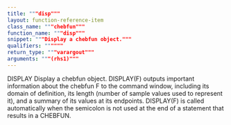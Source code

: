 ```yaml
---
title: """disp"""
layout: function-reference-item
class_name: """chebfun"""
function_name: """disp"""
snippet: """Display a chebfun object."""
qualifiers: """"""
return_type: """varargout"""
arguments: """(rhs1)"""
---
```


 DISPLAY   Display a chebfun object.
    DISPLAY(F) outputs important information about the chebfun F to the command
    window, including its domain of definition, its length (number of sample
    values used to represent it), and a summary of its values at its endpoints.
    DISPLAY(F) is called automatically when the semicolon is not used at the end
    of a statement that results in a CHEBFUN.
